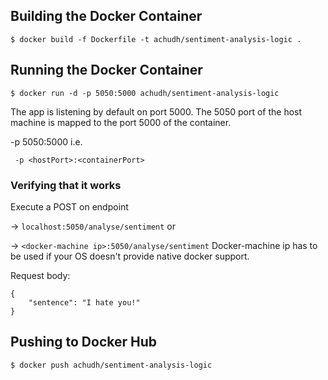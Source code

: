 ## Building the Docker Container

```
$ docker build -f Dockerfile -t achudh/sentiment-analysis-logic .
```

## Running the Docker Container

```
$ docker run -d -p 5050:5000 achudh/sentiment-analysis-logic
```

The app is listening by default on port 5000. The 5050 port of the host machine is mapped to the port 5000 of the container.

-p 5050:5000 i.e.

``` -p <hostPort>:<containerPort>```

### Verifying that it works

Execute a POST on endpoint 

-> `localhost:5050/analyse/sentiment` or 

-> `<docker-machine ip>:5050/analyse/sentiment` Docker-machine ip has to be used if your OS doesn't provide native docker support. 

Request body:

```
{
    "sentence": "I hate you!"
}
```

## Pushing to Docker Hub

```
$ docker push achudh/sentiment-analysis-logic
```